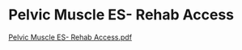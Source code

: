 # Pelvic Muscle ES- Rehab Access

[Pelvic Muscle ES- Rehab Access.pdf](Pelvic%20Muscle%20ES-%20Rehab%20Access%2019baca74517f4a588397bea795032bd9/Pelvic_Muscle_ES-_Rehab_Access.pdf)